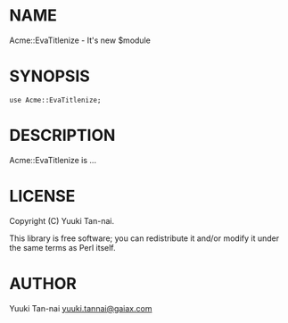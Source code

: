 # NAME

Acme::EvaTitlenize - It's new $module

# SYNOPSIS

    use Acme::EvaTitlenize;

# DESCRIPTION

Acme::EvaTitlenize is ...

# LICENSE

Copyright (C) Yuuki Tan-nai.

This library is free software; you can redistribute it and/or modify
it under the same terms as Perl itself.

# AUTHOR

Yuuki Tan-nai <yuuki.tannai@gaiax.com>
